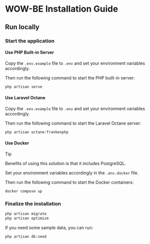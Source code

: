 # WOW-BE Installation Guide

## Run locally

### Start the application

#### Use PHP Built-in Server

Copy the `.env.example` file to `.env` and set your environment variables accordingly.

Then run the following command to start the PHP built-in server:

```bash
php artisan serve
```

#### Use Laravel Octane

Copy the `.env.example` file to `.env` and set your environment variables accordingly.

Then run the following command to start the Laravel Octane server:

```bash
php artisan octane:frankenphp
```

#### Use Docker

> [!TIP]  
> Benefits of using this solution is that it includes PostgreSQL.

Set your environment variables accordingly in the `.env.docker` file.

Then run the following command to start the Docker containers:

```bash
docker compose up
```

### Finalize the installation

```bash
php artisan migrate
php artisan optimize
```

If you need some sample data, you can run:

```bash
php artisan db:seed
```
